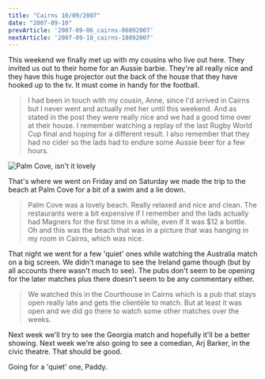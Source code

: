 ```yaml
---
title: "Cairns 10/09/2007"
date: "2007-09-10"
prevArticle: '2007-09-06_cairns-06092007'
nextArticle: '2007-09-18_cairns-18092007'
---
```

This weekend we finally met up with my cousins who live out here. They invited us out to their home for an Aussie barbie. They're all really nice and they have this huge projector out the back of the house that they have hooked up to the tv. It must come in handy for the football.
> I had been in touch with my cousin, Anne, since I'd arrived in Cairns but I never went and actually met her until this weekend. And as stated in the post they were really nice and we had a good time over at their house. I remember watching a replay of the last Rugby World Cup final and hoping for a different result. I also remember that they had no cider so the lads had to endure some Aussie beer for a few hours.

![Palm Cove, isn't it lovely](/images/S6001411.JPG "Palm Cove, isn't it lovely")

That's where we went on Friday and on Saturday we made the trip to the beach at Palm Cove for a bit of a swim and a lie down.
> Palm Cove was a lovely beach. Really relaxed and nice and clean. The restaurants were a bit expensive if I remember and the lads actually had Magners for the first time in a while, even if it was $12 a bottle. Oh and this was the beach that was in a picture that was hanging in my room in Cairns, which was nice.

That night we went for a few 'quiet' ones while watching the Australia match on a big screen. We didn't manage to see the Ireland game though (but by all accounts there wasn't much to see). The pubs don't seem to be opening for the later matches plus there doesn't seem to be any commentary either.
> We watched this in the Courthouse in Cairns which is a pub that stays open really late and gets the client&#232;le to match. But at least it was open and we did go there to watch some other matches over the weeks.

Next week we'll try to see the Georgia match and hopefully it'll be a better showing. Next week we're also going to see a comedian, Arj Barker, in the civic theatre. That should be good.

Going for a 'quiet' one,
Paddy.